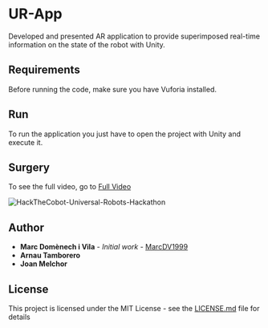# UR-App
Developed and presented AR application to provide superimposed real-time information on the state of the robot with Unity.



## Requirements

Before running the code, make sure you have Vuforia installed.



## Run

To run the application you just have to open the project with Unity and execute it.



## Surgery

To see the full video, go to [Full Video](https://github.com/MarcDV1999/UR-App/blob/master/Videos/HackTheCobot-Universal-Robots-Hackathon.mp4)

![HackTheCobot-Universal-Robots-Hackathon](Videos/HackTheCobot-Universal-Robots-Hackathon.gif)

## Author

- **Marc Domènech i Vila** - *Initial work* - [MarcDV1999](https://github.com/MarcDV1999)
- **Arnau Tamborero**
- **Joan Melchor**

## License

This project is licensed under the MIT License - see the [LICENSE.md](https://github.com/MarcDV1999/UR-App/blob/main/LICENSE) file for details